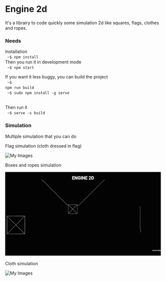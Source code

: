 <h1>Engine 2d</h1>

It's a librairy to code quickly some simulation 2d like squares, flags, clothes and ropes.

<h3>Needs</h3>

Installation<br/>
<code> ~$ npm install </code><br/>
Then you run it in development mode<br/>
<code> ~$ npm start </code><br/>

If you want it less buggy, you can build the project<br/>
<code> ~$ npm run build </code><br/>
<code> ~$ sudo npm install -g serve </code><br/>

Then run it<br/>
<code> ~$ serve -s build </code><br/>

<h3>Simulation</h3>

Multiple simulation that you can do

Flag simulation (cloth dressed in flag)

![My Images](documentation/flags.gif)

Boxes and ropes simulation

![My Images](documentation/boxes.gif)

Cloth simulation

![My Images](documentation/cloth.gif)
